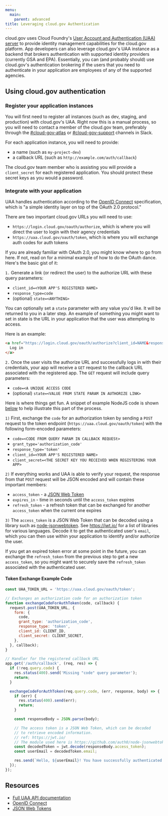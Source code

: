 ```yaml
---
menu:
  main:
    parent: advanced
title: Leveraging cloud.gov Authentication
---
```


cloud.gov uses Cloud Foundry's [User Account and Authentication (UAA) server](https://docs.cloudfoundry.org/concepts/architecture/uaa.html) to provide identity management capabilities for the cloud.gov platform. App developers can also leverage cloud.gov's UAA instance as a backend that brokers authentication with supported identity providers (currently GSA and EPA). Essentially, you can (and probably should) use cloud.gov's authentication brokering if the users that you need to authenticate in your application are employees of any of the supported agencies.

## Using cloud.gov authentication

### Register your application instances

You will first need to register all instances (such as dev, staging, and production) with cloud.gov's UAA. Right now this is a manual process, so you will need to contact a member of the cloud.gov team, preferably through the [#cloud-gov-atlas](https://18f.slack.com/messages/cloud-gov-atlas) or [#cloud-gov-support](https://18f.slack.com/messages/cloud-gov-support) channels in Slack.

For each application instance, you will need to provide:

- a name (such as `my-project-dev`)
- a callback URL (such as `http://example.com/auth/callback`)

The cloud.gov team member who is assisting you will provide a `client_secret` for each registered application. You should protect these secret keys as you would a password.

### Integrate with your application

UAA handles authentication according to the [OpenID Connect](http://openid.net/connect/) specification, which is "a simple identity layer on top of the OAuth 2.0 protocol."

There are two important cloud.gov URLs you will need to use:

- `https://login.cloud.gov/oauth/authorize`, which is where you will direct the user to login with their agency credentials
- `https://uaa.cloud.gov/oauth/token`, which is where you will exchange auth codes for auth tokens

If you are already familiar with OAuth 2.0, you might know where to go from here. If not, read on for a minimal example of how to do the OAuth dance. Here's the basic gist of it:

`1.` Generate a link (or redirect the user) to the authorize URL with these query parameters:

* `client_id=<YOUR APP'S REGISTERED NAME>`
* `response_type=code`
* (optional) `state=<ANYTHING>`

You can optionally set a `state` parameter with any value you'd like.
It will be returned to you in a later step. An example of something you might
want to set in state is the URL in your application that the user was attempting
to access.

Here is an example:

  ```html
  <a href="https://login.cloud.gov/oauth/authorize?client_id=NAME&response_type=code">
    Log in
  </a>
  ```

`2.` Once the user visits the authorize URL and successfully logs in with their
credentials, your app will receive a `GET` request to the callback URL
associated with the registered app. The `GET` request will include query parameters:

* `code=<A UNIQUE ACCESS CODE`
* (optional) `state=<VALUE FROM STATE PARAM IN AUTHORIZE LINK>`

Here is where things get fun. A snippet of example NodeJS code is shown
[below](#token-exchange-example-code) to help illustrate this part of the process.

  `1)` First, exchange the `code` for an authorization token by sending a `POST`
  request to the token endpoint (`https://uaa.cloud.gov/oauth/token`)
  with the following form-encoded parameters:

  - `code=<CODE FROM QUERY PARAM IN CALLBACK REQUESt>`
  - `grant_type='authorization_code'`
  - `response_type='token'`
  - `client_id=<YOUR APP'S REGISTERED NAME>`
  - `client_secret=<THE SECRET KEY YOU RECEIVED WHEN REGISTERING YOUR APP>`

  `2)` If everything works and UAA is able to verify your request, the response
  from that `POST` request will be JSON encoded and will contain these important
  members:

  - `access_token` - a [JSON Web Token](https://jwt.io/)
  - `expires_in` - time in seconds until the `access_token` expires
  - `refresh_token` - a refresh token that can be exchanged for another
  `access_token` when the current one expires

  `3)` The `access_token` is a JSON Web Token that can be decoded using a
  library such as [node-jsonwebtoken](https://github.com/auth0/node-jsonwebtoken).
  See https://jwt.io/ for a list of libraries for various languages. Decode it
  to get the authenticated user's `email`, which you can then use within
  your application to identify and/or authorize the user.

  If you get an expired token error at some point in the future, you can
  exchange the `refresh_token` from the previous step to get a new `access_token`,
  so you might want to securely save the `refresh_token` associated with the
  authenticated user.


#### Token Exchange Example Code

```javascript
const UAA_TOKEN_URL = 'https://uaa.cloud.gov/oauth/token';

// Exchanges an authorization code for an authorization token
function exchangeCodeForAuthToken(code, callback) {
  request.post(UAA_TOKEN_URL, {
    form: {
      code,
      grant_type: 'authorization_code',
      response_type: 'token',
      client_id: CLIENT_ID,
      client_secret: CLIENT_SECRET,
    },
  }, callback);
}

// Handler for the registered callback URL
app.get('/auth/callback', (req, res) => {
  if (!req.query.code) {
    res.status(400).send('Missing "code" query parameter');
    return;
  }

  exchangeCodeForAuthToken(req.query.code, (err, response, body) => {
    if (err) {
      res.status(400).send(err);
      return;
    }

    const responseBody = JSON.parse(body);

    // The access token is a JSON Web Token, which can be decoded
    // to retrieve encoded information.
    // ref: https://jwt.io/
    // The module used here is https://github.com/auth0/node-jsonwebtoken
    const decodedToken = jwt.decode(responseBody.access_token);
    const userEmail = decodedToken.email;

    res.send(`Hello, ${userEmail}! You have successfully authenticated.`);
  });
});
```

## Resources

- [Full UAA API documentation](https://github.com/cloudfoundry/uaa/blob/master/docs/UAA-APIs.rst)
- [OpenID Connect](http://openid.net/connect/)
- [JSON Web Tokens](https://jwt.io/)
